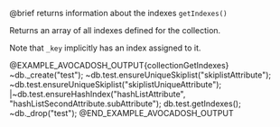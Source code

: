 

@brief returns information about the indexes
`getIndexes()`

Returns an array of all indexes defined for the collection.

Note that `_key` implicitly has an index assigned to it.

@EXAMPLE_AVOCADOSH_OUTPUT{collectionGetIndexes}
~db._create("test");
~db.test.ensureUniqueSkiplist("skiplistAttribute");
~db.test.ensureUniqueSkiplist("skiplistUniqueAttribute");
|~db.test.ensureHashIndex("hashListAttribute",
                          "hashListSecondAttribute.subAttribute");
db.test.getIndexes();
~db._drop("test");
@END_EXAMPLE_AVOCADOSH_OUTPUT

